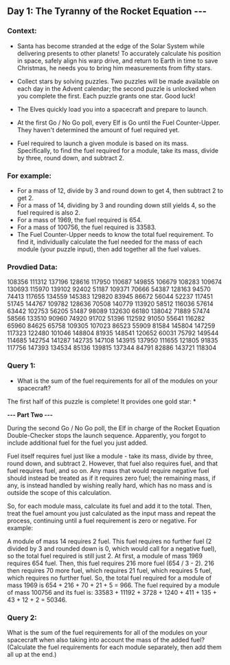 ## Day 1: The Tyranny of the Rocket Equation ---

### Context:

- Santa has become stranded at the edge of the Solar System while delivering presents to other planets! To accurately calculate his position in space, safely align his warp drive, and return to Earth in time to save Christmas, he needs you to bring him measurements from fifty stars.

- Collect stars by solving puzzles. Two puzzles will be made available on each day in the Advent calendar; the second puzzle is unlocked when you complete the first. Each puzzle grants one star. Good luck!

- The Elves quickly load you into a spacecraft and prepare to launch.

- At the first Go / No Go poll, every Elf is Go until the Fuel Counter-Upper. They haven't determined the amount of fuel required yet.

- Fuel required to launch a given module is based on its mass. Specifically, to find the fuel required for a module, take its mass, divide by three, round down, and subtract 2.

### For example:

- For a mass of 12, divide by 3 and round down to get 4, then subtract 2 to get 2.
- For a mass of 14, dividing by 3 and rounding down still yields 4, so the fuel required is also 2.
- For a mass of 1969, the fuel required is 654.
- For a mass of 100756, the fuel required is 33583.
- The Fuel Counter-Upper needs to know the total fuel requirement. To find it, individually calculate the fuel needed for the mass of each module (your puzzle input), then add together all the fuel values.

### Provdied Data:

108356
111312
137196
128616
117950
110687
149855
106679
108283
109674
130693
115970
139102
92402
51187
109371
70666
54387
128163
94570
74413
117655
134559
145383
129820
83945
86672
56044
52237
117451
51745
144767
109782
128636
70508
140779
113920
58512
116036
57614
63442
102753
56205
51487
98089
132630
66180
138042
71889
57474
58566
133510
90960
74920
91702
51396
112592
91050
55641
116282
65960
84625
65758
109305
107023
86523
55909
81584
145804
147259
117323
122480
101046
148804
81935
148541
120652
60031
75792
149544
114685
142754
141287
142735
147108
143915
137950
111655
121805
91835
117756
147393
134534
85136
139815
137344
84791
82886
143721
118304

### Query 1:

- What is the sum of the fuel requirements for all of the modules on your spacecraft?

The first half of this puzzle is complete! It provides one gold star: \*

**--- Part Two ---**

During the second Go / No Go poll, the Elf in charge of the Rocket Equation Double-Checker stops the launch sequence. Apparently, you forgot to include additional fuel for the fuel you just added.

Fuel itself requires fuel just like a module - take its mass, divide by three, round down, and subtract 2. However, that fuel also requires fuel, and that fuel requires fuel, and so on. Any mass that would require negative fuel should instead be treated as if it requires zero fuel; the remaining mass, if any, is instead handled by wishing really hard, which has no mass and is outside the scope of this calculation.

So, for each module mass, calculate its fuel and add it to the total. Then, treat the fuel amount you just calculated as the input mass and repeat the process, continuing until a fuel requirement is zero or negative. For example:

A module of mass 14 requires 2 fuel. This fuel requires no further fuel (2 divided by 3 and rounded down is 0, which would call for a negative fuel), so the total fuel required is still just 2.
At first, a module of mass 1969 requires 654 fuel. Then, this fuel requires 216 more fuel (654 / 3 - 2). 216 then requires 70 more fuel, which requires 21 fuel, which requires 5 fuel, which requires no further fuel. So, the total fuel required for a module of mass 1969 is 654 + 216 + 70 + 21 + 5 = 966.
The fuel required by a module of mass 100756 and its fuel is: 33583 + 11192 + 3728 + 1240 + 411 + 135 + 43 + 12 + 2 = 50346.

### Query 2:

What is the sum of the fuel requirements for all of the modules on your spacecraft when also taking into account the mass of the added fuel? (Calculate the fuel requirements for each module separately, then add them all up at the end.)
